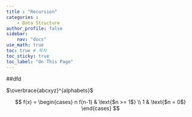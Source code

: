 ```yaml
---
title : "Recursion"
categories : 
    - Data Structure
author_profile: false
sidebar:
    nav: "docs"
use_math: true
toc: true # 목차
toc_sticky: true
toc_label: "On This Page"
---
```


##dfd

$\overbrace{abcxyz}^{alphabets}$



$$
  f(x) = \begin{cases}  
    n f(n-1) & \text{$n >= 1$} \\  
    1 & \text{$n = 0$}  
  \end{cases}
$$